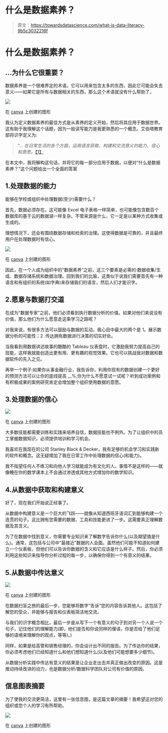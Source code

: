 # 什么是数据素养？

> 原文：<https://towardsdatascience.com/what-is-data-literacy-9b5c3032216f>

# 什么是数据素养？

## …为什么它很重要？

数据素养是一个很难界定的术语。它可以用来包含太多的东西，因此它可能会失去意义——如果它是所有与数据相关的东西，那么这个术语就没有什么帮助了。

![](img/8c08b61a821d4345a917098bfa2f51f2.png)

在 [canva](http://www.canva.com) 上创建的图形

我认为定义数据素养的最佳方式是从素养的定义开始，然后将其应用于数据世界。这有助于我理解这个话题，因为一般读写能力是我更熟悉的一个概念。艾伯塔教育部将识字定义为:

> “… *在日常生活的各个方面，运用语言获取、构建和交流意义的能力、信心和意愿。*[【1】](https://education.alberta.ca/literacy-and-numeracy/literacy/everyone/what-is-literacy/)

在本文中，我将解构这句话，并将它的每一部分应用于数据，以便对“什么是数据素养？”这个问题给出一个全面的答案

## 1.处理数据的能力

能够在学校或组织中处理数据(至少)需要什么？

首先，数据必须存在。这可能像 Excel 电子表格一样简单，也可能像包含数百个数据库的基于云的数据湖一样复杂。不管来源是什么，它一定是以某种方式收集或生成的。

理想情况下，还会有围绕数据存储和检索的治理。这使得数据是可靠的，并且最终用户在处理数据时有信心。

![](img/89fc1ac98bc31db6931cb1e5e4749a1b.png)

在 [canva](http://www.canva.com) 上创建的图形

因此，在一个人成为组织中的“数据素养”之前，这三个要素是必需的:数据收集/生成、数据存储系统和数据治理。回到我们的比喻，这类似于说我们需要首先有一种语言和有组织的系统(如字典)来存储我们的语言，然后人们才能识字。

## 2.愿意与数据打交道

在成为“数据专家”之前，他们必须看到执行数据分析的价值。如果对他们来说没有价值，那么他们为什么愿意走这条学习之路呢？

对我来说，有很多方法可以鼓励与数据的互动。我心目中最大的两个是 1。展示数据分析的可能性；2 .传达拥有数据进行决策的切实好处。

当我看到用数据讲述故事的酷酷的 Tableau 仪表盘时，它激励我努力提高自己的技能，这样我就能创造出更有用、更有趣的视觉效果。它也可以挑战我对数据和数据软件的先入之见。

再举一个例子:如果你从事金融行业，我告诉你，利用你现有的数据创建一个更好的预测方法可以让你的底线提高 __%,你为什么不愿意试一试呢？听到成功案例和有积极成果的案例研究肯定会增加整个组织使用数据的意愿。

## 3.处理数据的信心

![](img/27dd1062b4bc272a0852efe002eeb91a.png)

在 [canva](http://www.canva.com) 上创建的图形

大多数技能都需要训练和实践来培养自信，数据技能也不例外。为了让组织中的员工掌握数据知识，必须提供培训和学习机会。

我喜欢在我现在的公司 Stanley Black & Decker，我有足够的机会学习和实践新的软件和概念。这无疑增加了我在日常工作中处理数据的信心(和能力)。

我不指望任何人不练习和向他人学习就能成为有文化的人。事情不是这样的——就像睡在你的数学课本上不会通过渗透或其他方式增加你的数学知识。

## 4.从数据中获取和构建意义

好了，现在我们开始说正经事了。

从数据中构建意义是一个巨大的飞跃——就像从知道西班牙语词汇到能够构建一个连贯的句子。这比拥有您需要的数据、工具和技能更进了一步。这需要真正理解数据及其含义。

为了在数据中找到意义，你需要专业知识来了解数字告诉你什么(以及期望值是什么)。通常，这包括与公司中“最接近”数据的人会面。虽然他们可能不知道如何建立一个仪表板，但他们可以告诉你数据的含义和它应该是什么样子。然后，你必须利用这些知识来指导你分析过程的每一步，以确保你得到一个有意义的结果。

## 5.从数据中传达意义

![](img/9774d399bd9403b8d09582ebf8fa4b54.png)

在 [canva](http://www.canva.com) 上创建的图形

在数据扫盲之旅的最后一步，您能够将数字“告诉”您的内容告诉其他人。这包括了解您的受众，并能够与报告和仪表板简洁地交流。

与我们的识字概念相比，最后一步是从写下一个有意义的句子到对另一个人说一个句子，记住他们的理解能力(即，他们是否和你说同样的俚语，你是否给了他们足够的语境来理解你的观点，等等)。)

同样，如果是给高管和销售经理的，你会设计出不同的报告。为了传达你的结果，你必须考虑他们已经知道什么和他们想知道什么(以及他们可能想要多少细节)。

从数据分析实践中传达有意义的结果是让企业走出去并真正做出改变的原因。这是推动持续改进的动力，也是数据分析/数据科学团队对公司有价值的原因。

## 信息图表摘要

为了使我的交流更简洁，这里有一张信息图，是这篇文章的摘要！我希望这对您的组织或您个人的学习有所帮助。

![](img/4895ee79d29eb0e6eccdee59bb0ac59b.png)

在 [canva](http://www.canva.com) 上创建的图形